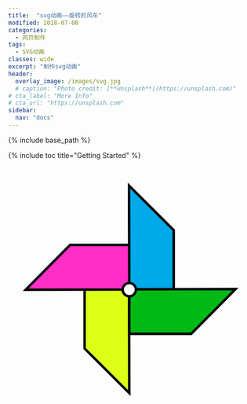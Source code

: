 ```yaml
---
title:  "svg动画——旋转的风车"
modified: 2018-07-08
categories: 
  - 网页制作
tags:
  - SVG动画
classes: wide
excerpt: "制作svg动画"
header:
  overlay_image: /images/svg.jpg
  # caption: "Photo credit: [**Unsplash**](https://unsplash.com)"
# cta_label: "More Info"
# cta_url: "https://unsplash.com"
sidebar:
  nav: "docs"
---
```


{% include base_path %}

{% include toc title="Getting Started" %}

<head>
    <meta charset="utf-8">
    <title>Title</title>
    <style>
    .rotate {
	    width: 500px;
        height: 500px;
		transition: all 0.5S;
	}
	.rotate:hover {
	  transform: rotate(1800deg); 
	  transform-origin:50% 50%; 
	}
    </style>
</head>
<body>
	<div class="rotate">
<?xml version="1.0" encoding="utf-8"?>
<!-- Generator: Adobe Illustrator 22.1.0, SVG Export Plug-In . SVG Version: 6.00 Build 0)  -->
<svg version="1.1" id="图层_1" xmlns="http://www.w3.org/2000/svg" xmlns:xlink="http://www.w3.org/1999/xlink" x="0px" y="0px"
	 viewBox="0 0 500 500" style="enable-background:new 0 0 500 500;" xml:space="preserve">
<style type="text/css">
	.st0{fill:#DBFF17;stroke:#000000;stroke-width:5;stroke-miterlimit:10;}
	.st1{fill:#FF2EC7;stroke:#000000;stroke-width:5;stroke-miterlimit:10;}
	.st2{fill:#00A9E7;stroke:#000000;stroke-width:5;stroke-miterlimit:10;}
	.st3{fill:#00B914;stroke:#000000;stroke-width:5;stroke-miterlimit:10;}
	.st4{fill:#FFFFFF;stroke:#000000;stroke-width:5;stroke-miterlimit:10;}
</style>
<g id="图层_1_1_">
	<polygon class="st0" points="246.5,244.5 155.8,244.5 155.8,370.8 247,461.5 	"/>
	<polygon class="st1" points="252.5,250.8 252.5,160.1 126.2,160.1 35.5,251.3 	"/>
	<polygon class="st2" points="247,256.3 337.7,256.3 337.7,130 246.5,39.3 	"/>
	<polygon class="st3" points="247,250.3 247,341 373.3,341 464,249.8 	"/>
	<circle class="st4" cx="247" cy="251" r="13.5"/>
</g>
</svg>
</div>
</body>
</html>